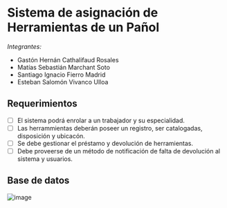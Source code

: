 # Sistema de asignación de Herramientas de un Pañol


*Integrantes:*

- Gastón Hernán Cathalifaud Rosales
- Matías Sebastián Marchant Soto
- Santiago Ignacio Fierro Madrid
- Esteban Salomón Vivanco Ulloa



## Requerimientos

- [ ] El sistema podrá enrolar a un trabajador y su especialidad.
- [ ] Las herrammientas deberán poseer un registro, ser catalogadas, disposición y ubicacón.
- [ ] Se debe gestionar el préstamo y devolución de herramientas.
- [ ] Debe proveerse de un método de notificación de falta de devolución al sistema y usuarios.

## Base de datos

![image](https://user-images.githubusercontent.com/74669757/141474860-7657b81e-833e-4de8-9ff9-3ebe749834c1.png)

